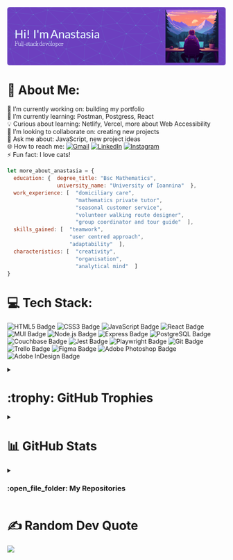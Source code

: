 <div><img align="center" src="./github-header-image.png"></div>

# 💫 About Me:
🔭 I’m currently working on: building my portfolio<br>
🌱 I’m currently learning: Postman, Postgress, React<br>
💡 Curious about learning: Netlify, Vercel, more about Web Accessibility<br>
👯 I’m looking to collaborate on: creating new projects<br>
💬 Ask me about: JavaScript, new project ideas<br>
🌐 How to reach me:
    [![Gmail](https://img.shields.io/badge/Gmail-EA4335?logo=gmail&logoColor=fff&style=flat)](mailto:anastasiaadamoudi@gmail.com)
    [![LinkedIn](https://img.shields.io/badge/LinkedIn-%230077B5.svg?logo=linkedin&logoColor=white)](https://linkedin.com/in/anastasiaadamoudi89)
    [![Instagram](https://img.shields.io/badge/Instagram-%23E4405F.svg?logo=Instagram&logoColor=white)](https://instagram.com/anastasia.ad.m31)<br>
⚡ Fun fact: I love cats!

```javascript
let more_about_anastasia = {
  education: {  degree_title: "Bsc Mathematics",
                university_name: "University of Ioannina"  },
  work_experience: [  "domiciliary care",
                      "mathematics private tutor",
                      "seasonal customer service",
                      "volunteer walking route designer",
                      "group coordinator and tour guide"  ],
  skills_gained: [  "teamwork",
                    "user centred approach",
                    "adaptability"  ],
  characteristics: [  "creativity",
                      "organisation",
                      "analytical mind"  ]
}
```

# 💻 Tech Stack:
![HTML5 Badge](https://img.shields.io/badge/HTML5-E34F26?logo=html5&logoColor=fff&style=flat)
![CSS3 Badge](https://img.shields.io/badge/CSS3-1572B6?logo=css3&logoColor=fff&style=flat)
![JavaScript Badge](https://img.shields.io/badge/JavaScript-F7DF1E?logo=javascript&logoColor=000&style=flat)
![React Badge](https://img.shields.io/badge/React-61DAFB?logo=react&logoColor=000&style=flat)
![MUI Badge](https://img.shields.io/badge/MUI-007FFF?logo=mui&logoColor=fff&style=flat)
![Node.js Badge](https://img.shields.io/badge/Node.js-393?logo=nodedotjs&logoColor=fff&style=flat)
![Express Badge](https://img.shields.io/badge/Express-000?logo=express&logoColor=fff&style=flat)
![PostgreSQL Badge](https://img.shields.io/badge/PostgreSQL-4169E1?logo=postgresql&logoColor=fff&style=flat)
![Couchbase Badge](https://img.shields.io/badge/Couchbase-EA2328?logo=couchbase&logoColor=fff&style=flat)
![Jest Badge](https://img.shields.io/badge/Jest-C21325?logo=jest&logoColor=fff&style=flat)
![Playwright Badge](https://img.shields.io/badge/Playwright-2EAD33?logo=playwright&logoColor=fff&style=flat)
![Git Badge](https://img.shields.io/badge/Git-F05032?logo=git&logoColor=fff&style=flat)
![Trello Badge](https://img.shields.io/badge/Trello-0052CC?logo=trello&logoColor=fff&style=flat)
![Figma Badge](https://img.shields.io/badge/Figma-F24E1E?logo=figma&logoColor=fff&style=flat)
![Adobe Photoshop Badge](https://img.shields.io/badge/Adobe%20Photoshop-31A8FF?logo=adobephotoshop&logoColor=fff&style=flat)
![Adobe InDesign Badge](https://img.shields.io/badge/Adobe%20InDesign-F36?logo=adobeindesign&logoColor=fff&style=flat)



<details>
  <summary>
    <h1> :trophy: GitHub Trophies </h1>
  </summary>
  <a href="https://github.com/ryo-ma/github-profile-trophy"><img src="https://github-profile-trophy.vercel.app/?username=7oskaaa&layout=compact&theme=tokyonight&column=4&margin-w=15&margin-h=15" alt="7oskaaa" /></a>
</details>

<details>
  <summary>
    <h1> 📊 GitHub Stats </h1>
  </summary>
    
  ![](https://github-readme-stats.vercel.app/api/top-langs/?username=AnastasiaAdamoudi&theme=nightowl&hide_border=false&include_all_commits=false&count_private=true&layout=compact)<br/>
  ![](https://github-readme-stats.vercel.app/api?username=AnastasiaAdamoudi&theme=nightowl&hide_border=false&include_all_commits=false&count_private=true)<br/>
  ![](https://github-contributor-stats.vercel.app/api?username=AnastasiaAdamoudi&limit=5&theme=tokyonight&combine_all_yearly_contributions=true)<br/>
  ![](https://github-readme-streak-stats.herokuapp.com/?user=AnastasiaAdamoudi&theme=nightowl&hide_border=false)
    
</details>

<details>
    <summary>
        <h3> :open_file_folder: My Repositories </h3>
    </summary>
    <div>
        <p align="right">
	        <a href="https://github.com/AnastasiaAdamoudi/SchoolOfCode-Mid-Course-Team-Frontend-Project.git">
      		  <img src="https://github-readme-stats.vercel.app/api/pin/?username=AnastasiaAdamoudi&repo=SchoolOfCode-Mid-Course-Team-Frontend-Project&theme=tokyonight" alt="SchoolOfCode-Mid-Course-Team-Frontend-Project repository" />
            </a>
        </p>
    </div>
 </details>

# ✍️ Random Dev Quote
![](https://quotes-github-readme.vercel.app/api?type=horizontal&theme=radical)



